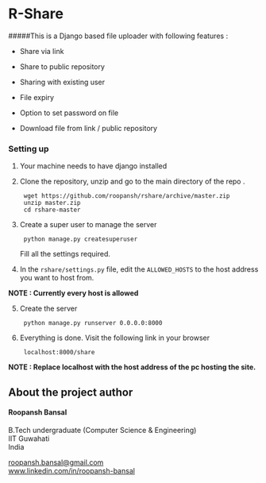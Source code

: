 # R-Share
#####This is a Django based file uploader with following features :
  
  - Share via link

  - Share to public repository

  - Sharing with existing user

  - File expiry

  - Option to set password on file

  - Download file from link / public repository
  
### Setting up

1. Your machine needs to have django installed

2. Clone the repository, unzip and go to the main directory of the repo .

        wget https://github.com/roopansh/rshare/archive/master.zip
        unzip master.zip
        cd rshare-master

3. Create a super user to manage the server 
        
        python manage.py createsuperuser
        
   Fill all the settings required.

4. In the ``rshare/settings.py`` file, edit the ``ALLOWED_HOSTS`` to the host address you want to host from.
    
**NOTE : Currently every host is allowed**

5. Create the server
        
        python manage.py runserver 0.0.0.0:8000

6. Everything is done. Visit the following link in your browser 
        
        localhost:8000/share
        
**NOTE : Replace localhost with the host address of the pc hosting the site.**



## About the project author
#### Roopansh Bansal
B.Tech undergraduate (Computer Science & Engineering)  
IIT Guwahati  
India  

roopansh.bansal@gmail.com  
www.linkedin.com/in/roopansh-bansal
